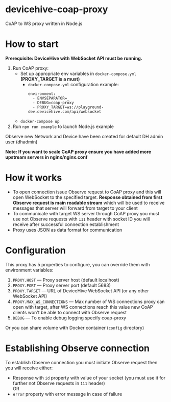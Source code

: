 # devicehive-coap-proxy
CoAP to WS proxy written in Node.js

# How to start
**Prerequisite: DeviceHive with WebSocket API must be running.**

1. Run CoAP proxy:
    - Set up appropriate env variables in `docker-compose.yml` **(PROXY_TARGET is a must)**
        - `docker-compose.yml` configuration example:
            ```
            environment:
              - ENVSEPARATOR=_
              - DEBUG=coap-proxy
              - PROXY_TARGET=ws://playground-dev.devicehive.com/api/websocket
            ```
    - `docker-compose up`
2. Run `npm run example` to launch Node.js example

Observe new Network and Device have been created for default DH admin user (dhadmin)

**Note: If you want to scale CoAP proxy ensure you have added more upstream servers in nginx/nginx.conf**

# How it works
- To open connection issue Observe request to CoAP proxy and this will open WebSocket to the specified target. **Response obtained from first Observe request is main readable stream** which will be used to receive messages that server will forward from target to your client
- To communicate with target WS server through CoAP proxy you must use not Observe requests with `111` header with socket ID you will receive after successful connection establishment
- Proxy uses JSON as data format for communication

# Configuration
This proxy has 5 properties to configure, you can override them with environment variables:
1. `PROXY.HOST` — Proxy server host (default localhost)
2. `PROXY.PORT` — Proxy server port (default 5683)
3. `PROXY.TARGET` — URL of DeviceHive WebSocket API (or any other WebSocket API)
4. `PROXY.MAX_WS_CONNECTIONS` — Max number of WS connections proxy can open with target, after WS connections reach this value new CoAP clients won't be able to connect with Observe request
5. `DEBUG` — To enable debug logging specify coap-proxy

Or you can share volume with Docker container (`config` directory)

# Establishing Observe connection
To establish Observe connection you must initiate Observe request then you will receive either:
- Response with `id` property with value of your socket (you must use it for further not Observe requests in `111` header)
<br /> OR
- `error` property with error message in case of failure

